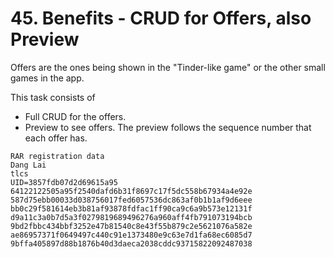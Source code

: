# 45. Benefits - CRUD for Offers, also Preview
Offers are the ones being shown in the "Tinder-like game" or the other small games in the app. 

This task consists of 
- Full CRUD for the offers.
- Preview to see offers. The preview follows the sequence number that each offer has.

```text
RAR registration data
Dang Lai
tlcs
UID=3857fdb07d2d69615a95
64122122505a95f2540dafd6b31f8697c17f5dc558b67934a4e92e
587d75ebb00033d038756017fed6057536dc863af0b1b1af9d6eee
bb0c29f581614eb3b81af93878fdfac1ff90ca9c6a9b573e12131f
d9a11c3a0b7d5a3f0279819689496276a960aff4fb791073194bcb
9bd2fbbc434bbf3252e47b81540c8e43f55b879c2e5621076a582e
ae86957371f0649497c440c91e1373480e9c63e7d1fa68ec6085d7
9bffa405897d88b1876b40d3daeca2038cddc93715822092487038
```
